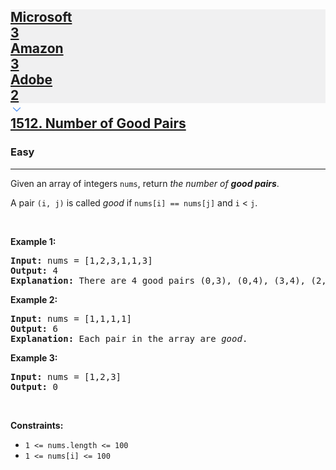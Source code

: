 <h2><a href="https://leetcode.com/problems/number-of-good-pairs/"><div id="big-omega-company-tags" bis_skin_checked="1"><div id="big-omega-topbar" bis_skin_checked="1"><div class="companyTagsContainer" style="overflow-x: scroll; flex-wrap: nowrap;" bis_skin_checked="1"><div class="companyTagsContainer--tag" style="background-color: rgba(0, 10, 32, 0.05);" bis_skin_checked="1"><div bis_skin_checked="1">Microsoft</div><div class="companyTagsContainer--tagOccurence" bis_skin_checked="1">3</div></div><div class="companyTagsContainer--tag" style="background-color: rgba(0, 10, 32, 0.05);" bis_skin_checked="1"><div bis_skin_checked="1">Amazon</div><div class="companyTagsContainer--tagOccurence" bis_skin_checked="1">3</div></div><div class="companyTagsContainer--tag" style="background-color: rgba(0, 10, 32, 0.05);" bis_skin_checked="1"><div bis_skin_checked="1">Adobe</div><div class="companyTagsContainer--tagOccurence" bis_skin_checked="1">2</div></div></div><div class="companyTagsContainer--chevron" bis_skin_checked="1"><div bis_skin_checked="1"><svg version="1.1" id="icon" xmlns="http://www.w3.org/2000/svg" xmlns:xlink="http://www.w3.org/1999/xlink" x="0px" y="0px" viewBox="0 0 32 32" fill="#4087F1" xml:space="preserve" style="width: 20px;"><polygon points="16,22 6,12 7.4,10.6 16,19.2 24.6,10.6 26,12 "></polygon><rect id="_x3C_Transparent_Rectangle_x3E_" class="st0" fill="none" width="32" height="32"></rect></svg></div></div></div></div>1512. Number of Good Pairs</a></h2><h3>Easy</h3><hr><div bis_skin_checked="1"><p>Given an array of integers <code>nums</code>, return <em>the number of <strong>good pairs</strong></em>.</p>

<p>A pair <code>(i, j)</code> is called <em>good</em> if <code>nums[i] == nums[j]</code> and <code>i</code> &lt; <code>j</code>.</p>

<p>&nbsp;</p>
<p><strong class="example">Example 1:</strong></p>

<pre><strong>Input:</strong> nums = [1,2,3,1,1,3]
<strong>Output:</strong> 4
<strong>Explanation:</strong> There are 4 good pairs (0,3), (0,4), (3,4), (2,5) 0-indexed.
</pre>

<p><strong class="example">Example 2:</strong></p>

<pre><strong>Input:</strong> nums = [1,1,1,1]
<strong>Output:</strong> 6
<strong>Explanation:</strong> Each pair in the array are <em>good</em>.
</pre>

<p><strong class="example">Example 3:</strong></p>

<pre><strong>Input:</strong> nums = [1,2,3]
<strong>Output:</strong> 0
</pre>

<p>&nbsp;</p>
<p><strong>Constraints:</strong></p>

<ul>
	<li><code>1 &lt;= nums.length &lt;= 100</code></li>
	<li><code>1 &lt;= nums[i] &lt;= 100</code></li>
</ul>
</div>